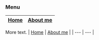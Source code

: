 ### Menu

| [Home](/) | [About me](about_me.md) |
| --- | --- |

More text.
| [Home](/) | [About me](about_me.md) |
| --- | --- |

